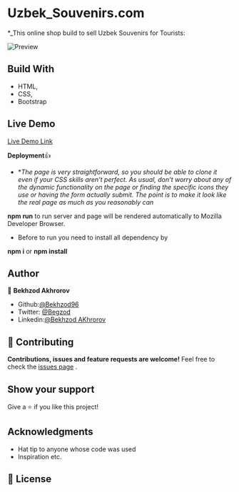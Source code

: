 # Uzbek_Souvenirs.com

\*\_This online shop build to sell Uzbek Souvenirs for Tourists:

![Preview](image/Screenshot.jpg?raw=true 'Title')

## Build With

- HTML,
- CSS,
- Bootstrap

## Live Demo

[Live Demo Link]()

**Deployment**:+1:

- \*_The page is very straightforward, so you should be able to clone it even if your CSS skills aren’t perfect. As usual, don’t worry about any of the dynamic functionality on the page or finding the specific icons they use or having the form actually submit. The point is to make it look like the real page as much as you reasonably can_

**npm run** to run server and page will be rendered automatically to Mozilla Developer Browser.

- Before to run you need to install all dependency by

**npm i** or **npm install**

## Author

👤 **Bekhzod Akhrorov**

- Github:[@Bekhzod96](https://github.com/Bekhzod96)
- Twitter: [ @Begzod](https://twitter.com/25d47e8987f740b)
- Linkedin:[@Bekhzod AKhrorov](https://www.linkedin.com/in/bekhzod-akhrorov-b24232113/)

## 🤝 Contributing

**Contributions, issues and feature requests are welcome!**
Feel free to check the [issues page]() .

## Show your support

Give a ⭐️ if you like this project!

## Acknowledgments

- Hat tip to anyone whose code was used
- Inspiration etc.

## 📝 License
